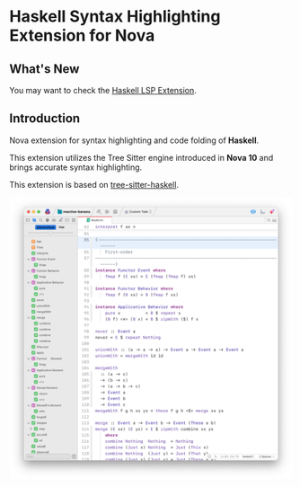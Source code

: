 # Haskell Syntax Highlighting Extension for Nova

## What's New

You may want to check the [Haskell LSP Extension](nova://extension/?id=cjwcommuny.HaskellLSP&name=Haskell%20LSP).

## Introduction

Nova extension for syntax highlighting and code folding of **Haskell**.

This extension utilizes the Tree Sitter engine introduced in **Nova 10** and brings accurate syntax highlighting.

This extension is based on [tree-sitter-haskell](https://github.com/tree-sitter/tree-sitter-haskell).

![screenshot](https://github.com/cjwcommuny/NovaHaskellTreeSitter/raw/master/HaskellTreeSitter.novaextension/Images/extension/screenshot.png)